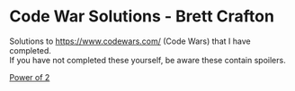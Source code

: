 # Code War Solutions - Brett Crafton
Solutions to https://www.codewars.com/ (Code Wars) that I have completed.<br>
If you have not completed these yourself, be aware these contain spoilers.

<a target="_blank" rel="noopener noreferrer" href="https://brettcrafton.github.io/codeWars/Powers%20of%202/index.html">Power of 2</a>
